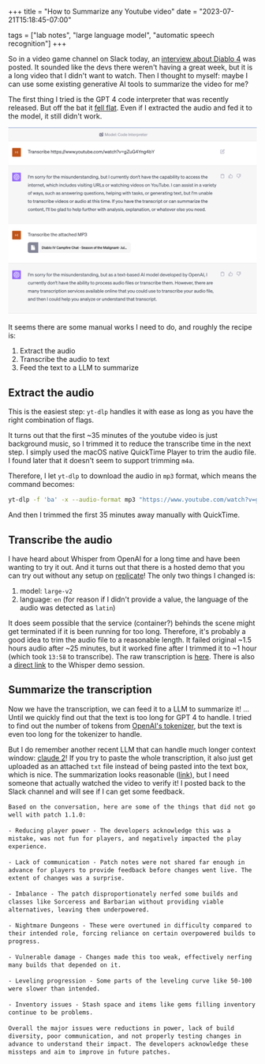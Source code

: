 +++
title = "How to Summarize any Youtube video"
date = "2023-07-21T15:18:45-07:00"

tags = ["lab notes", "large language model", "automatic speech recognition"]
+++

So in a video game channel on Slack today, an [interview about Diablo 4](https://www.youtube.com/watch?v=gZuG4Yng4bY) was posted.
It sounded like the devs there weren't having a great week, but it is a long video that I didn't want to watch.
Then I thought to myself: maybe I can use some existing generative AI tools to summarize the video for me?

The first thing I tried is the GPT 4 code interpreter that was recently released.
But off the bat it [fell flat](https://chat.openai.com/share/9fcc5f05-ff31-489a-84d9-6ce03deb03e4).
Even if I extracted the audio and fed it to the model, it still didn't work.

![](./gpt-4.png)


It seems there are some manual works I need to do, and roughly the recipe is:
1. Extract the audio
2. Transcribe the audio to text
3. Feed the text to a LLM to summarize


## Extract the audio

This is the easiest step: `yt-dlp` handles it with ease as long as you have the right combination of flags.

It turns out that the first ~35 minutes of the youtube video is just background music, so I trimmed it to reduce the transcribe time in the next step.
I simply used the macOS native QuickTime Player to trim the audio file. I found later that it doesn't seem to support trimming `m4a`.

Therefore, I let `yt-dlp` to download the audio in `mp3` format, which means the command becomes:
```bash
yt-dlp -f 'ba' -x --audio-format mp3 "https://www.youtube.com/watch?v=gZuG4Yng4bY"`
```

And then I trimmed the first 35 minutes away manually with QuickTime.

## Transcribe the audio

I have heard about Whisper from OpenAI for a long time and have been wanting to try it out.
And it turns out that there is a hosted demo that you can try out without any setup on [replicate](https://replicate.com/openai/whisper)!
The only two things I changed is:
1. model: `large-v2`
2. language: `en` (for reason if I didn't provide a value, the language of the audio was detected as `latin`)

It does seem possible that the service (container?) behinds the scene might get terminated if it is been running for too long.
Therefore, it's probably a good idea to trim the audio file to a reasonable length.
It failed original ~1.5 hours audio after ~25 minutes, but it worked fine after I trimmed it to ~1 hour (which took `13:58` to transcribe).
The raw transcription is [here](https://gist.github.com/ziyunli/5d01eb200cd45a61f61b370b1ae96616#file-transcript-txt).
There is also a [direct link](https://replicate.com/openai/whisper?prediction=mozxirzbs2hiz7dqe6a4avuxme) to the Whisper demo session.

## Summarize the transcription

Now we have the transcription, we can feed it to a LLM to summarize it!
...
Until we quickly find out that the text is too long for GPT 4 to handle.
I tried to find out the number of tokens from [OpenAI's tokenizer](https://platform.openai.com/tokenizer), but the text is even too long for the tokenizer to handle.


But I do remember another recent LLM that can handle much longer context window: [claude 2](https://claude.ai/)!
If you try to paste the whole transcription, it also just get uploaded as an attached `txt` file instead of being pasted into the text box, which is nice.
The summarization looks reasonable ([link](https://claude.ai/chat/4782789c-bd9a-417e-81d5-7b42075fef90)), but I need someone that actually watched the video to verify it!
I posted back to the Slack channel and will see if I can get some feedback.


```
Based on the conversation, here are some of the things that did not go well with patch 1.1.0:

- Reducing player power - The developers acknowledge this was a mistake, was not fun for players, and negatively impacted the play experience.

- Lack of communication - Patch notes were not shared far enough in advance for players to provide feedback before changes went live. The extent of changes was a surprise.

- Imbalance - The patch disproportionately nerfed some builds and classes like Sorceress and Barbarian without providing viable alternatives, leaving them underpowered.

- Nightmare Dungeons - These were overtuned in difficulty compared to their intended role, forcing reliance on certain overpowered builds to progress.

- Vulnerable damage - Changes made this too weak, effectively nerfing many builds that depended on it.

- Leveling progression - Some parts of the leveling curve like 50-100 were slower than intended.

- Inventory issues - Stash space and items like gems filling inventory continue to be problems.

Overall the major issues were reductions in power, lack of build diversity, poor communication, and not properly testing changes in advance to understand their impact. The developers acknowledge these missteps and aim to improve in future patches.
```
